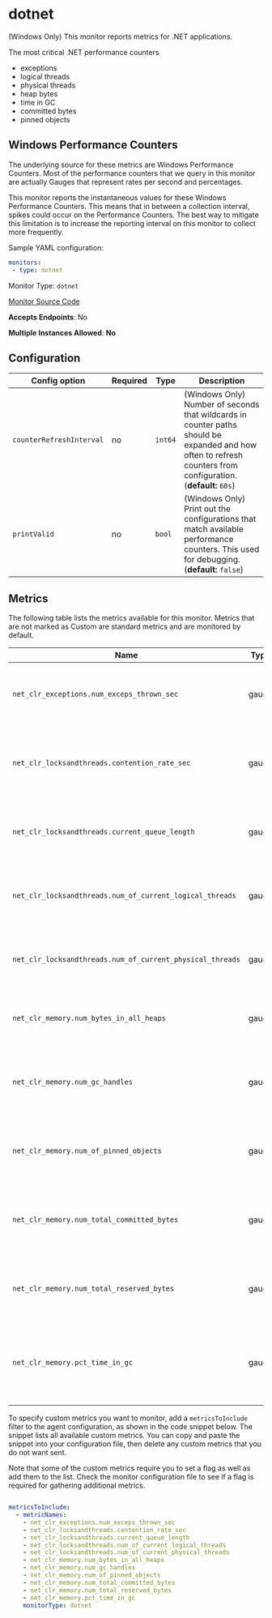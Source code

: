 <!--- GENERATED BY gomplate from scripts/docs/monitor-page.md.tmpl --->

# dotnet

(Windows Only) This monitor reports metrics for .NET applications.

The most critical .NET performance counters
* exceptions
* logical threads
* physical threads
* heap bytes
* time in GC
* committed bytes
* pinned objects

## Windows Performance Counters
The underlying source for these metrics are Windows Performance Counters.
Most of the performance counters that we query in this monitor are actually Gauges
that represent rates per second and percentages.

This monitor reports the instantaneous values for these Windows Performance Counters.
This means that in between a collection interval, spikes could occur on the
Performance Counters.  The best way to mitigate this limitation is to increase
the reporting interval on this monitor to collect more frequently.

Sample YAML configuration:

```yaml
monitors:
 - type: dotnet
```


Monitor Type: `dotnet`

[Monitor Source Code](https://github.com/signalfx/signalfx-agent/tree/master/internal/monitors/dotnet)

**Accepts Endpoints**: No

**Multiple Instances Allowed**: **No**

## Configuration

| Config option | Required | Type | Description |
| --- | --- | --- | --- |
| `counterRefreshInterval` | no | `int64` | (Windows Only) Number of seconds that wildcards in counter paths should be expanded and how often to refresh counters from configuration. (**default:** `60s`) |
| `printValid` | no | `bool` | (Windows Only) Print out the configurations that match available performance counters.  This used for debugging. (**default:** `false`) |




## Metrics

The following table lists the metrics available for this monitor. Metrics that are not marked as Custom are standard metrics and are monitored by default.

| Name | Type | Custom | Description |
| ---  | ---  | ---    | ---         |
| `net_clr_exceptions.num_exceps_thrown_sec` | gauge | X | The number of exceptions thrown by .NET applications. |
| `net_clr_locksandthreads.contention_rate_sec` | gauge | X | The rate of thread of thread contention per second for .NET applications. |
| `net_clr_locksandthreads.current_queue_length` | gauge | X | The current thread queue length for .NET applications. |
| `net_clr_locksandthreads.num_of_current_logical_threads` | gauge | X | The number of current logical threads for .NET applications. |
| `net_clr_locksandthreads.num_of_current_physical_threads` | gauge | X | The number of current physical threads for .NET applications. |
| `net_clr_memory.num_bytes_in_all_heaps` | gauge | X | The number of bytes in all heaps for .NET applications. |
| `net_clr_memory.num_gc_handles` | gauge | X | The number of garbage collection handles held by .NET applications. |
| `net_clr_memory.num_of_pinned_objects` | gauge | X | The number of objects pinned in memory by .NET applications. |
| `net_clr_memory.num_total_committed_bytes` | gauge | X | The total number of bytes committed to memory by .NET applications. |
| `net_clr_memory.num_total_reserved_bytes` | gauge | X | The total number of bytes reserved by .NET applications. |
| `net_clr_memory.pct_time_in_gc` | gauge | X | The percentage of time spent garbage collecting by .NET applications. |


To specify custom metrics you want to monitor, add a `metricsToInclude` filter
to the agent configuration, as shown in the code snippet below. The snippet
lists all available custom metrics. You can copy and paste the snippet into
your configuration file, then delete any custom metrics that you do not want
sent.

Note that some of the custom metrics require you to set a flag as well as add
them to the list. Check the monitor configuration file to see if a flag is
required for gathering additional metrics.

```yaml

metricsToInclude:
  - metricNames:
    - net_clr_exceptions.num_exceps_thrown_sec
    - net_clr_locksandthreads.contention_rate_sec
    - net_clr_locksandthreads.current_queue_length
    - net_clr_locksandthreads.num_of_current_logical_threads
    - net_clr_locksandthreads.num_of_current_physical_threads
    - net_clr_memory.num_bytes_in_all_heaps
    - net_clr_memory.num_gc_handles
    - net_clr_memory.num_of_pinned_objects
    - net_clr_memory.num_total_committed_bytes
    - net_clr_memory.num_total_reserved_bytes
    - net_clr_memory.pct_time_in_gc
    monitorType: dotnet
```





